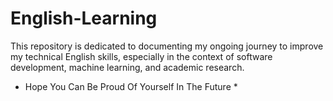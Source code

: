# English-Learning
This repository is dedicated to documenting my ongoing journey to improve my technical English skills, especially in the context of software development, machine learning, and academic research.

* Hope You Can Be Proud Of Yourself In The Future * 
